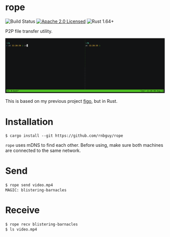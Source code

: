 # rope

![Build Status][build-image]
[![Apache 2.0 Licensed][license-image]][license-link]
![Rust 1.64+][rustc-version]

[build-image]: https://github.com/rnbguy/rope/actions/workflows/cargo.yml/badge.svg
[license-image]: https://img.shields.io/badge/License-AGPL%20v3-blue.svg
[license-link]: https://github.com/rnbguy/rope/blob/main/LICENSE
[rustc-version]: https://img.shields.io/badge/Rustc-Stable%201.74.1+-blue.svg

P2P file transfer utility.

![rope transfer](assets/rope.gif)

This is based on my previous project [figo](https://github.com/rnbguy/figo), but
in Rust.

# Installation

```
$ cargo install --git https://github.com/rnbguy/rope
```

`rope` uses mDNS to find each other. Before using, make sure both machines are
connected to the same network.

# Send

```
$ rope send video.mp4
MAGIC: blistering-barnacles
```

# Receive

```
$ rope recv blistering-barnacles
$ ls video.mp4
```
